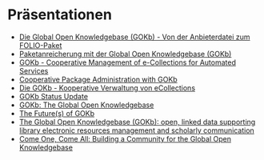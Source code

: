 # Präsentationen

- [Die Global Open Knowledgebase (GOKb) - Von der Anbieterdatei zum 
FOLIO-Paket](https://opus4.kobv.de/opus4-bib-info/frontdoor/index/index/docId/18011 )
- [Paketanreicherung mit der Global Open Knowledgebase 
(GOKb)](https://opus4.kobv.de/opus4-bib-info/frontdoor/index/index/docId/18029)
- [GOKb - Cooperative Management of e-Collections for Automated
    Services](https://www.elag2019.de/programme.html#_day3_gokb)
- [Cooperative Package Administration with
    GOKb](https://www.folio-bib.org/wp-content/uploads/2019/04/GOKb_folio_days_2019_ger.pdf)
- [Die GOKb - Kooperative Verwaltung von
    eCollections](https://opus4.kobv.de/opus4-bib-info/)
- [GOKb Status Update](http://jorol.de/talks/2018-GOKb-Forum/)
- [GOKb: The Global Open
    Knowledgebase](http://www.slideshare.net/gokb/gokb-the-global-open-knowledgebase)
- [The Future(s) of
    GOKb](http://www.slideshare.net/gokb/the-futures-of-gokb)
- [The Global Open Knowledgebase (GOKb): open, linked data supporting
    library electronic resources management and scholarly
    communication](http://www.slideshare.net/gokb/150331-uksg-antelmanwilson)
- [Come One, Come All: Building a Community for the Global Open
    Knowledgebase](http://www.slideshare.net/gokb/20150223-erl15-wilsonbuildingcommunity)